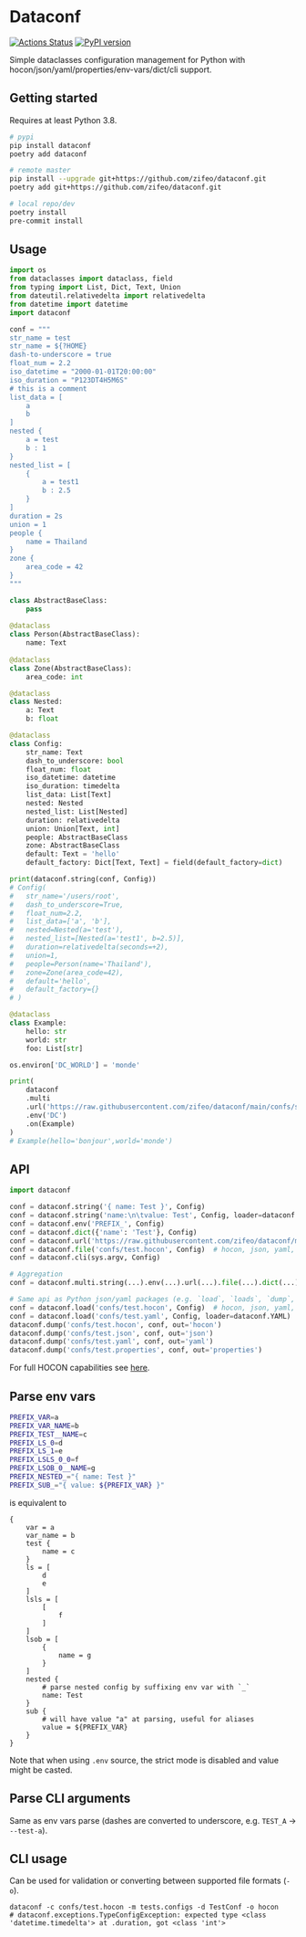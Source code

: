 # Dataconf

[![Actions Status](https://github.com/zifeo/dataconf/actions/workflows/test-release.yaml/badge.svg)](https://github.com/zifeo/dataconf/actions)
[![PyPI version](https://badge.fury.io/py/dataconf.svg)](https://badge.fury.io/py/dataconf)

Simple dataclasses configuration management for Python with
hocon/json/yaml/properties/env-vars/dict/cli support.

## Getting started

Requires at least Python 3.8.

```bash
# pypi
pip install dataconf
poetry add dataconf

# remote master
pip install --upgrade git+https://github.com/zifeo/dataconf.git
poetry add git+https://github.com/zifeo/dataconf.git

# local repo/dev
poetry install
pre-commit install
```

## Usage

```python
import os
from dataclasses import dataclass, field
from typing import List, Dict, Text, Union
from dateutil.relativedelta import relativedelta
from datetime import datetime
import dataconf

conf = """
str_name = test
str_name = ${?HOME}
dash-to-underscore = true
float_num = 2.2
iso_datetime = "2000-01-01T20:00:00"
iso_duration = "P123DT4H5M6S"
# this is a comment
list_data = [
    a
    b
]
nested {
    a = test
    b : 1
}
nested_list = [
    {
        a = test1
        b : 2.5
    }
]
duration = 2s
union = 1
people {
    name = Thailand
}
zone {
    area_code = 42
}
"""

class AbstractBaseClass:
    pass
    
@dataclass
class Person(AbstractBaseClass):
    name: Text
        
@dataclass
class Zone(AbstractBaseClass):
    area_code: int

@dataclass
class Nested:
    a: Text
    b: float

@dataclass
class Config:
    str_name: Text
    dash_to_underscore: bool
    float_num: float
    iso_datetime: datetime
    iso_duration: timedelta
    list_data: List[Text]
    nested: Nested
    nested_list: List[Nested]
    duration: relativedelta
    union: Union[Text, int]
    people: AbstractBaseClass
    zone: AbstractBaseClass
    default: Text = 'hello'
    default_factory: Dict[Text, Text] = field(default_factory=dict)

print(dataconf.string(conf, Config))
# Config(
#   str_name='/users/root',
#   dash_to_underscore=True,
#   float_num=2.2,
#   list_data=['a', 'b'],
#   nested=Nested(a='test'),
#   nested_list=[Nested(a='test1', b=2.5)],
#   duration=relativedelta(seconds=+2), 
#   union=1, 
#   people=Person(name='Thailand'), 
#   zone=Zone(area_code=42),
#   default='hello', 
#   default_factory={}
# )

@dataclass
class Example:
    hello: str
    world: str
    foo: List[str]

os.environ['DC_WORLD'] = 'monde'

print(
    dataconf
    .multi
    .url('https://raw.githubusercontent.com/zifeo/dataconf/main/confs/simple.hocon')
    .env('DC')
    .on(Example)
)
# Example(hello='bonjour',world='monde')
```

## API

```python
import dataconf

conf = dataconf.string('{ name: Test }', Config)
conf = dataconf.string('name:\n\tvalue: Test', Config, loader=dataconf.YAML)  # dataconf.HOCON by default
conf = dataconf.env('PREFIX_', Config)
conf = dataconf.dict({'name': 'Test'}, Config)
conf = dataconf.url('https://raw.githubusercontent.com/zifeo/dataconf/master/confs/test.hocon', Config)  # hocon, json, yaml, properties
conf = dataconf.file('confs/test.hocon', Config)  # hocon, json, yaml, properties
conf = dataconf.cli(sys.argv, Config)

# Aggregation
conf = dataconf.multi.string(...).env(...).url(...).file(...).dict(...).cli(...).on(Config)

# Same api as Python json/yaml packages (e.g. `load`, `loads`, `dump`, `dumps`)
conf = dataconf.load('confs/test.hocon', Config)  # hocon, json, yaml, properties
conf = dataconf.load('confs/test.yaml', Config, loader=dataconf.YAML)  # dataconf.HOCON by default
dataconf.dump('confs/test.hocon', conf, out='hocon')
dataconf.dump('confs/test.json', conf, out='json')
dataconf.dump('confs/test.yaml', conf, out='yaml')
dataconf.dump('confs/test.properties', conf, out='properties')
```

For full HOCON capabilities see
[here](https://github.com/chimpler/pyhocon/#example-of-hocon-file).

## Parse env vars

```bash
PREFIX_VAR=a
PREFIX_VAR_NAME=b
PREFIX_TEST__NAME=c
PREFIX_LS_0=d
PREFIX_LS_1=e
PREFIX_LSLS_0_0=f
PREFIX_LSOB_0__NAME=g
PREFIX_NESTED_="{ name: Test }"
PREFIX_SUB_="{ value: ${PREFIX_VAR} }"
```

is equivalent to

```
{
    var = a
    var_name = b
    test {
        name = c
    }
    ls = [
        d
        e
    ]
    lsls = [
        [
            f
        ]
    ]
    lsob = [
        {
            name = g
        }
    ]
    nested {
        # parse nested config by suffixing env var with `_`
        name: Test
    }
    sub {
        # will have value "a" at parsing, useful for aliases
        value = ${PREFIX_VAR}
    }
}
```

Note that when using `.env` source, the strict mode is disabled and value might
be casted.

## Parse CLI arguments

Same as env vars parse (dashes are converted to underscore, e.g. `TEST_A` →
`--test-a`).

## CLI usage

Can be used for validation or converting between supported file formats (`-o`).

```shell
dataconf -c confs/test.hocon -m tests.configs -d TestConf -o hocon
# dataconf.exceptions.TypeConfigException: expected type <class 'datetime.timedelta'> at .duration, got <class 'int'>
```
